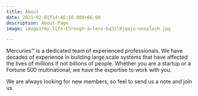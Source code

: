 ```yaml
---
title: About
date: 2021-02-01T14:46:10.000+06:00
description: About Page
image: images/my-life-through-a-lens-bq31l0jqaju-unsplash.jpg

---
```

Mercuries&trade; is a dedicated team of experienced professionals.
We have decades of experience in building large scale systems that have
affected the lives of millions if not billions of people. Whether you are a
startup or a Fortune 500 multinational, we have the expertise to work with you.

We are always looking for new members, so feel to send us a note and join us.
